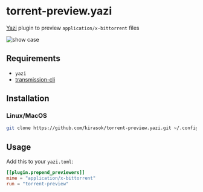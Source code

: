 # torrent-preview.yazi

[Yazi](https://github.com/sxyazi/yazi) plugin to preview `application/x-bittorrent` files

![show case](https://github.com/kirasok/torrent-preview.yazi/assets/75790517/6f215e6d-bb19-46f4-b606-9241594028ff)

## Requirements

- `yazi`
- [transmission-cli](https://github.com/transmission/transmission)

## Installation

### Linux/MacOS

```sh
git clone https://github.com/kirasok/torrent-preview.yazi.git ~/.config/yazi/plugins/torrent-preview.yazi
```

## Usage

Add this to your `yazi.toml`:

```toml
[[plugin.prepend_previewers]]
mime = "application/x-bittorrent"
run = "torrent-preview"
```
